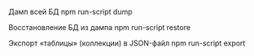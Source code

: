 Дамп всей БД
npm run-script dump

Восстановление БД из дампа
npm run-script restore

Экспорт «таблицы» (коллекции) в JSON-файл
npm run-script export
